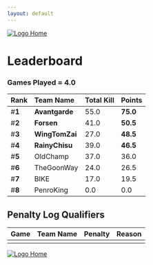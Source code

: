 ```yaml
---
layout: default
---
```


[ ![Logo](https://kanziebub.github.io/ProjectSEA/assets/images/bullet_rev.png) Home](https://kanziebub.github.io/ProjectSEA/)

# **Leaderboard**

### Games Played = 4.0

|  Rank  | Team Name             | Total Kill | **Points** |
|:-------|:----------------------|:-----------|:-----------|
| #**1** | **Avantgarde** | 55.0 | **75.0** | 
| #**2** | **Forsen** | 41.0 | **50.5** | 
| #**3** | **WingTomZai** | 27.0 | **48.5** | 
| #**4** | **RainyChisu** | 39.0 | **46.5** | 
| #**5** | OldChamp | 37.0 | 36.0 | 
| #**6** | TheGoonWay | 24.0 | 26.5 | 
| #**7** | BIKE | 17.0 | 19.5 | 
| #**8** | PenroKing | 0.0 | 0.0 | 
 

## Penalty Log Qualifiers

|  Game  | Team Name | Penalty | Reason                |
|:-------|:----------|:--------|:----------------------| 
|  |  |  |  |

[ ![Logo](https://kanziebub.github.io/ProjectSEA/assets/images/bullet_rev.png) Home](https://kanziebub.github.io/ProjectSEA/)
